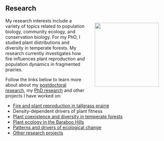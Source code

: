 ## Research

<img style="padding: 15 25px; float: right;" src="https://jaredjbeck.github.io/images/P1030137.JPG" align="right" width="200"> My research interests include a variety of topics related to population biology, community ecology, and conservation biology. For my PhD, I studied plant distributions and diversity in temperate forests. My research currently investigates how fire influences plant reproduction and population dynamics in fragmented prairies.

Follow the links below to learn more about about my [postdoctoral research](/echinacea-project.md), my [PhD research](/dissertation_research.md) and other projects I have worked on:
* [Fire and plant reproduction in tallgrass prairie](echinacea-project.md)
* Density-dependent drivers of plant fitness
* [Plant coexistence and diversity in temperate forests](/dissertation_research.md)
* [Plant ecology in the Baraboo Hills](/baraboo_hills.md)
* [Patterns and drivers of ecological change](/ecological_change.md)
* [Other research projects](/other_research.md)
